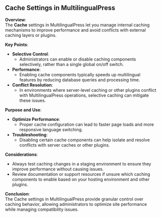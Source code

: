 
## Cache Settings in MultilingualPress

**Overview**:  
The **Cache** settings in MultilingualPress let you manage internal caching mechanisms to improve performance and avoid conflicts with external caching layers or plugins.

**Key Points**:

- **Selective Control**:
    - Administrators can enable or disable caching components selectively, rather than a single global on/off switch.
- **Performance**:
    - Enabling cache components typically speeds up multilingual features by reducing database queries and processing time.
- **Conflict Resolution**:
    - In environments where server-level caching or other plugins conflict with MultilingualPress operations, selective caching can mitigate these issues.

**Purpose and Use**:

- **Optimize Performance**:
    - Proper cache configuration can lead to faster page loads and more responsive language switching.
- **Troubleshooting**:
    - Disabling certain cache components can help isolate and resolve conflicts with server caches or other plugins.

**Considerations**:

- Always test caching changes in a staging environment to ensure they improve performance without causing issues.
- Review documentation or support resources if unsure which caching components to enable based on your hosting environment and other plugins.

**Conclusion**:  
The Cache settings in MultilingualPress provide granular control over caching behavior, allowing administrators to optimize site performance while managing compatibility issues.
